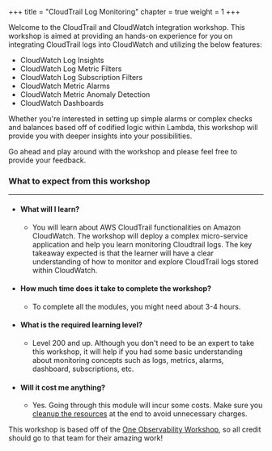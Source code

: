 +++
title = "CloudTrail Log Monitoring"
chapter = true
weight = 1
+++

Welcome to the CloudTrail and CloudWatch integration workshop. This workshop is aimed at providing an hands-on experience for you on integrating CloudTrail logs into CloudWatch and utilizing the below features:

- CloudWatch Log Insights
- CloudWatch Log Metric Filters
- CloudWatch Log Subscription Filters
- CloudWatch Metric Alarms
- CloudWatch Metric Anomaly Detection
- CloudWatch Dashboards

Whether you're interested in setting up simple alarms or complex checks and balances based off of codified logic within Lambda, this workshop will provide you with deeper insights into your possibilities. 

Go ahead and play around with the workshop and please feel free to provide your feedback.




### What to expect from this workshop
---------------
- #### What will I learn?
    - You will learn about AWS CloudTrail functionalities on Amazon CloudWatch. The workshop will deploy a complex micro-service application and help you learn monitoring Cloudtrail logs. The key takeaway expected is that the learner will have a clear understanding of how to monitor and explore CloudTrail logs stored within CloudWatch.

- #### How much time does it take to complete the workshop?
    - To complete all the modules, you might need about 3-4 hours.

- #### What is the required learning level?
    - Level 200 and up. Although you don't need to be an expert to take this workshop, it will help if you had some basic understanding about monitoring concepts such as logs, metrics, alarms, dashboard, subscriptions, etc.
- #### Will it cost me anything?
    - Yes. Going through this module will incur some costs. Make sure you [cleanup the resources](/en/_cleanup.html) at the end to avoid unnecessary charges.


This workshop is based off of the [One Observability Workshop](https://observability.workshop.aws/en/), so all credit should go to that team for their amazing work! 


